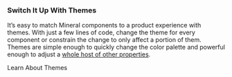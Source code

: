 ### Switch It Up With Themes

It’s easy to match Mineral components to a product experience with themes.
With just a few lines of code, change the theme for every component or constrain
the change to only affect a portion of them. Themes are simple enough to quickly
change the color palette and powerful enough to adjust a
[whole host of other properties](theming/#theming-theme-variables).

<PlaygroundButton to="/theming">
  Learn About Themes
</PlaygroundButton>
